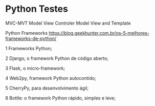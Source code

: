 # Python Testes


MVC-MVT
Model View Controler
Model View and Template

Python Frameworks https://blog.geekhunter.com.br/os-5-melhores-frameworks-de-python/

1 Frameworks Python;

2 Django, o framework Python de código aberto;

3 Flask, o micro-framework;

4 Web2py, framework Python autocontido;

5 CherryPy, para desenvolvimento ágil;

6 Bottle: o framework Python rápido, simples e leve;


